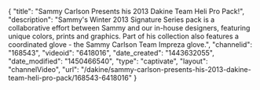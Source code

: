 {
    "title": "Sammy Carlson Presents his 2013 Dakine Team Heli Pro Pack!",
    "description": "Sammy's Winter 2013 Signature Series pack is a collaborative effort between Sammy and our in-house designers, featuring unique colors, prints and graphics. Part of his collection also features a coordinated glove - the Sammy Carlson Team Impreza glove.",
    "channelid": "168543",
    "videoid": "6418016",
    "date_created": "1443632055",
    "date_modified": "1450466540",
    "type": "captivate",
    "layout": "channelVideo",
    "url": "\/dakine\/sammy-carlson-presents-his-2013-dakine-team-heli-pro-pack\/168543-6418016"
}